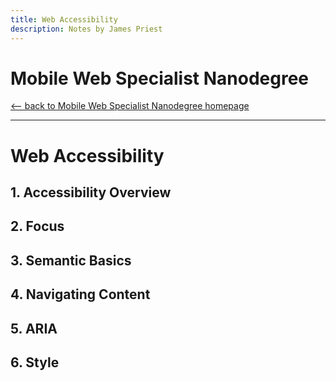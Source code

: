 ```yaml
---
title: Web Accessibility
description: Notes by James Priest
---
```

# Mobile Web Specialist Nanodegree

[<-- back to Mobile Web Specialist Nanodegree homepage](../index.html)

---

# Web Accessibility

## 1. Accessibility Overview

## 2. Focus

## 3. Semantic Basics

## 4. Navigating Content

## 5. ARIA

## 6. Style